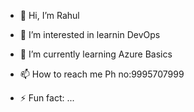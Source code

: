 - 👋 Hi, I’m Rahul
- 👀 I’m interested in learnin DevOps
- 🌱 I’m currently learning Azure Basics

- 📫 How to reach me Ph no:9995707999

- ⚡ Fun fact: ...

<!---
Rahu89/Rahu89 is a ✨ special ✨ repository because its `README.md` (this file) appears on your GitHub profile.
You can click the Preview link to take a look at your changes.
--->
